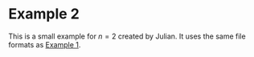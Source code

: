 # Example 2

This is a small example for $n = 2$ created by Julian. It uses the same file formats as [Example 1](../Example/).
